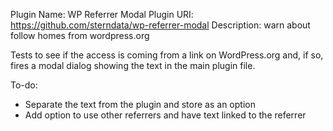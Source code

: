 Plugin Name: WP Referrer Modal
Plugin URI:  https://github.com/sterndata/wp-referrer-modal
Description: warn about follow homes from wordpress.org

Tests to see if the access is coming from a link on WordPress.org and, if so, fires a modal dialog showing the text
in the main plugin file.

To-do:
  * Separate the text from the plugin and store as an option
  * Add option to use other referrers and have text linked to the referrer
  
 
